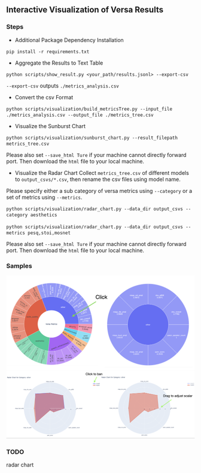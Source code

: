 ## Interactive Visualization of Versa Results
### Steps
* Additional Package Dependency Installation
```
pip install -r requirements.txt
```

* Aggregate the Results to Text Table
```
python scripts/show_result.py <your_path/results.jsonl> --export-csv
```

``--export-csv`` outputs ``./metrics_analysis.csv``

* Convert the csv Format
```
python scripts/visualization/build_metricsTree.py --input_file ./metrics_analysis.csv --output_file ./metrics_tree.csv
```

* Visualize the Sunburst Chart
```
python scripts/visualization/sunburst_chart.py --result_filepath metrics_tree.csv
```
Please also set ``--save_html Ture`` if your machine cannot directly forward port. Then download the
``html`` file to your local machine.


* Visualize the Radar Chart
Collect ``metrics_tree.csv`` of different models to ``output_csvs/*.csv``, then rename the csv files using model name.

Please specify either a sub category of versa metrics using ``--category`` or a set of metrics using ``--metrics``.
```
python scripts/visualization/radar_chart.py --data_dir output_csvs --category aesthetics

python scripts/visualization/radar_chart.py --data_dir output_csvs --metrics pesq,stoi,mosnet
```
Please also set ``--save_html Ture`` if your machine cannot directly forward port. Then download the
``html`` file to your local machine.

### Samples
![Sunburst Chart](sample_sunburstchart.png)
![Radar Chart](radar_chart.png)


### TODO
radar chart